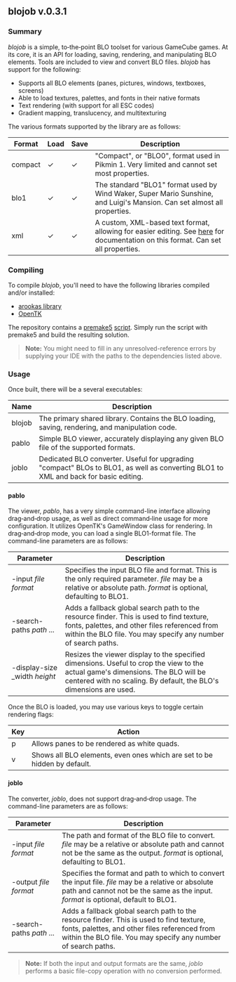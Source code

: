 
## blojob v.0.3.1

### Summary

_blojob_ is a simple, to&#8209;the&#8209;point BLO toolset for various GameCube games.
At its core, it is an API for loading, saving, rendering, and manipulating BLO elements.
Tools are included to view and convert BLO files.
_blojob_ has support for the following:

- Supports all BLO elements (panes, pictures, windows, textboxes, screens)
- Able to load textures, palettes, and fonts in their native formats
- Text rendering (with support for all ESC codes)
- Gradient mapping, translucency, and multitexturing

The various formats supported by the library are as follows:

|Format|Load|Save|Description|
|------|----|----|-----------|
|compact|&#x2713;|&#x2713;|"Compact", or "BLO0", format used in Pikmin 1. Very limited and cannot set most properties.|
|blo1|&#x2713;|&#x2713;|The standard "BLO1" format used by Wind Waker, Super Mario Sunshine, and Luigi's Mansion. Can set almost all properties.|
|xml|&#x2713;|&#x2713;|A custom, XML-based text format, allowing for easier editing. See [here](xml-specs.md) for documentation on this format. Can set all properties.|

### Compiling

To compile _blojob_, you'll need to have the following libraries compiled and/or installed:

- [arookas library](http://github.com/arookas/arookas)
- [OpenTK](https://github.com/opentk/opentk)

The repository contains a [premake5](https://premake.github.io/) [script](premake5.lua).
Simply run the script with premake5 and build the resulting solution.

> **Note:** You might need to fill in any unresolved-reference errors by supplying your IDE with the paths to the dependencies listed above.

### Usage

Once built, there will be a several executables:

|Name|Description|
|----|-----------|
|blojob|The primary shared library. Contains the BLO loading, saving, rendering, and manipulation code.|
|pablo|Simple BLO viewer, accurately displaying any given BLO file of the supported formats.|
|joblo|Dedicated BLO converter. Useful for upgrading "compact" BLOs to BLO1, as well as converting BLO1 to XML and back for basic editing.|

#### pablo

The viewer, _pablo_, has a very simple command-line interface allowing drag&#8209;and&#8209;drop usage, as well as direct command&#8209;line usage for more configuration.
It utilizes OpenTK's GameWindow class for rendering.
In drag&#8209;and&#8209;drop mode, you can load a single BLO1-format file.
The command-line parameters are as follows:

|Parameter|Description|
|---------|-----------|
|-input _file_ _format_|Specifies the input BLO file and format. This is the only required parameter. _file_ may be a relative or absolute path. _format_ is optional, defaulting to BLO1.|
|-search-paths _path_ ...|Adds a fallback global search path to the resource finder. This is used to find texture, fonts, palettes, and other files referenced from within the BLO file. You may specify any number of search paths.|
|-display-size _width _height_|Resizes the viewer display to the specified dimensions. Useful to crop the view to the actual game's dimensions. The BLO will be centered with no scaling. By default, the BLO's dimensions are used.|

Once the BLO is loaded, you may use various keys to toggle certain rendering flags:

|Key|Action|
|---|------|
|p|Allows panes to be rendered as white quads.|
|v|Shows all BLO elements, even ones which are set to be hidden by default.|

#### joblo

The converter, _joblo_, does not support drag&#8209;and&#8209;drop usage.
The command-line parameters are as follows:

|Parameter|Description|
|---------|-----------|
|-input _file_ _format_|The path and format of the BLO file to convert. _file_ may be a relative or absolute path and cannot not be the same as the output. _format_ is optional, defaulting to BLO1.|
|-output _file_ _format_|Specifies the format and path to which to convert the input file. _file_ may be a relative or absolute path and cannot not be the same as the input. _format_ is optional, default to BLO1.|
|-search-paths _path_ ...|Adds a fallback global search path to the resource finder. This is used to find texture, fonts, palettes, and other files referenced from within the BLO file. You may specify any number of search paths.|

> **Note:** If both the input and output formats are the same, _joblo_ performs a basic file-copy operation with no conversion performed.
